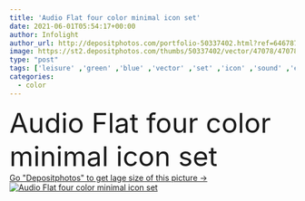 ```yaml
---
title: 'Audio Flat four color minimal icon set'
date: 2021-06-01T05:54:17+00:00
author: Infolight
author_url: http://depositphotos.com/portfolio-50337402.html?ref=64678756
image: https://st2.depositphotos.com/thumbs/50337402/vector/47078/470785382/api_thumb_450.jpg?forcejpeg=true
type: "post"
tags: ['leisure' ,'green' ,'blue' ,'vector' ,'set' ,'icon' ,'sound' ,'electronics' ,'flat' ,'audio' ,'speaker' ,'woofer' ,'logo' ,'minimal' ,'eps' ,'premium' ,'sound system' ,'home cinema' ,'audio system' ,'music and multimedia' ]
categories: 
  - color
---
```

<div aling="center">
            <font size="60"> Audio Flat four color minimal icon set</font>   
</div>
<div>
    <a href='https://depositphotos.com/470785382/stock-illustration-audio-flat-four-color-minimal.html?ref=64678756' target=_blank > Go "Depositphotos" to get lage size of this picture ->
        <img href='https://depositphotos.com/470785382/stock-illustration-audio-flat-four-color-minimal.html?ref=64678756' src='https://st2.depositphotos.com/50337402/47078/v/950/depositphotos_470785382-stock-illustration-audio-flat-four-color-minimal.jpg?forcejpeg=true' alt='Audio Flat four color minimal icon set' >
    </a>
</div>
